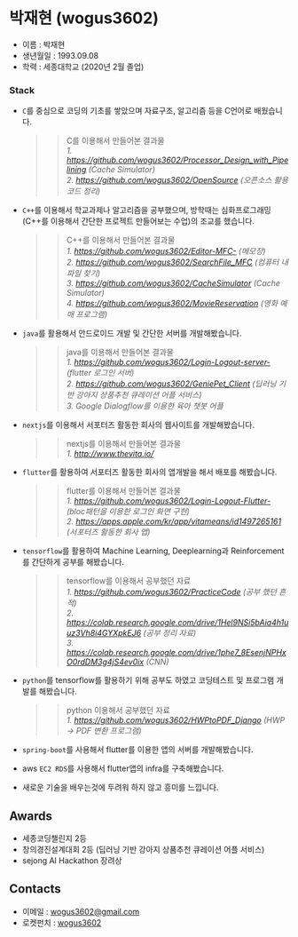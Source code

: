 # **박재현** (wogus3602)
- 이름 : 박재현
- 생년월일 : 1993.09.08
- 학력 : 세종대학교 (2020년 2월 졸업)

### Stack

- `C`를 중심으로 코딩의 기초를 쌓았으며 자료구조, 알고리즘 등을 C언어로 배웠습니다. <br/>

   >> C를 이용해서 만들어본 결과물<br/>
   *1. https://github.com/wogus3602/Processor_Design_with_Pipelining (Cache Simulator)*  <br/>
   *2. https://github.com/wogus3602/OpenSource (오픈소스 활용 코드 정리)*  <br/>
   
- `C++`를 이용해서 학교과제나 알고리즘을 공부했으며, 방학때는 심화프로그래밍(C++를 이용해서 간단한 프로젝트 만들어보는 수업)의 조교를 했습니다.

   >> C++를 이용해서 만들어본 결과물<br/>
   *1. https://github.com/wogus3602/Editor-MFC- (메모장)*  <br/>
   *2. https://github.com/wogus3602/SearchFile_MFC (컴퓨터 내 파일 찾기)*  <br/>
   *3. https://github.com/wogus3602/CacheSimulator (Cache Simulator)*  <br/>
   *4. https://github.com/wogus3602/MovieReservation (영화 예매 프로그램)*  <br/>
   
- `java`를 활용해서 안드로이드 개발 및 간단한 서버를 개발해봤습니다.

   >> java를 이용해서 만들어본 결과물<br/>
   *1. https://github.com/wogus3602/Login-Logout-server- (flutter 로그인 서버)*  <br/>
   *2. https://github.com/wogus3602/GeniePet_Client (딥러닝 기반 강아지 상품추천 큐레이션 어플 서비스)*  <br/>
   *3. Google Dialogflow를 이용한 육아 챗봇 어플*  <br/>

- `nextjs`를 이용해서 서포터즈 활동한 회사의 웹사이트를 개발해봤습니다.

   >> nextjs를 이용해서 만들어본 결과물<br/>
   *1. http://www.thevita.io/*  <br/>

- `flutter`를 활용하여 서포터즈 활동한 회사의 앱개발을 해서 배포를 해봤습니다.

   >> flutter를 이용해서 만들어본 결과물<br/>
   *1. https://github.com/wogus3602/Login-Logout-Flutter- (bloc패턴을 이용한 로그인 화면 구현)*  <br/>
   *2. https://apps.apple.com/kr/app/vitameans/id1497265161 (서포터즈 활동한 회사 앱)*  <br/>

- `tensorflow`를 활용하여 Machine Learning, Deeplearning과 Reinforcement를 간단하게 공부를 해봤습니다.

   >> tensorflow를 이용해서 공부했던 자료<br/>
   *1. https://github.com/wogus3602/PracticeCode (공부 했던 흔적)* <br/> 
   *2. https://colab.research.google.com/drive/1Hel9NSi5bAia4h1uuz3Vh8i4GYXpkEJ6 (공부 정리 자료)* <br/> 
   *3. https://colab.research.google.com/drive/1phe7_8EsenjNPHxO0rdDM3g4jS4ev0ix (CNN)* <br/>

- `python`를 tensorflow를 활용하기 위해 공부도 하였고 코딩테스트 및 프로그램 개발를 해봤습니다.

   >> python 이용해서 공부했던 자료 <br/>
   *1. https://github.com/wogus3602/HWPtoPDF_Django (HWP -> PDF 변환 프로그램)*

- `spring-boot`를 사용해서 flutter를 이용한 앱의 서버를 개발해봤습니다.

- aws `EC2 RDS`를 사용해서 flutter앱의 infra를 구축해봤습니다. 

- 새로운 기술을 배우는것에 두려워 하지 않고 흥미를 느낍니다.

## Awards
- 세종코딩챌린지 2등
- 창의경진설계대회 2등 (딥러닝 기반 강아지 상품추천 큐레이션 어플 서비스)
- sejong AI Hackathon 장려상

## Contacts

- 이메일 : wogus3602@gmail.com
- 로켓펀치 : [wogus3602](https://www.rocketpunch.com/@wogus3602)

